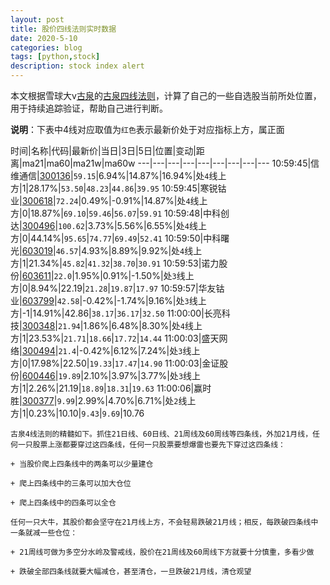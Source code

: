 ```yaml
---
layout: post
title: 股价四线法则实时数据
date: 2020-5-10
categories: blog
tags: [python,stock]
description: stock index alert
---
```



本文根据雪球大v[古泉](https://xueqiu.com/u/7148646888)的[古泉四线法则](https://xueqiu.com/7148646888/130498192)，计算了自己的一些自选股当前所处位置，用于持续追踪验证，帮助自己进行判断。

**说明**：下表中4线对应取值为`红色`表示最新价处于对应指标上方，属正面

时间|名称|代码|最新价|当日|3日|5日|位置|变动|距离|ma21|ma60|ma21w|ma60w
---|---|---|---|---|---|---|---|---
10:59:45|信维通信|[300136](https://xueqiu.com/S/SZ300136)|`59.15`|6.94%|14.87%|16.94%|处`4`线上方|1|28.17%|`53.50`|`48.23`|`44.86`|`39.95`
10:59:45|寒锐钴业|[300618](https://xueqiu.com/S/SZ300618)|`72.24`|0.49%|-0.91%|14.87%|处`4`线上方|0|18.87%|`69.10`|`59.46`|`56.07`|`59.91`
10:59:48|中科创达|[300496](https://xueqiu.com/S/SZ300496)|`100.62`|3.73%|5.56%|6.55%|处`4`线上方|0|44.14%|`95.65`|`74.77`|`69.49`|`52.41`
10:59:50|中科曙光|[603019](https://xueqiu.com/S/SH603019)|`46.57`|4.93%|8.89%|9.92%|处`4`线上方|1|21.34%|`45.82`|`41.32`|`38.70`|`30.91`
10:59:53|诺力股份|[603611](https://xueqiu.com/S/SH603611)|`22.0`|1.95%|0.91%|-1.50%|处`3`线上方|0|8.94%|22.19|`21.28`|`19.87`|`17.97`
10:59:57|华友钴业|[603799](https://xueqiu.com/S/SH603799)|`42.58`|-0.42%|-1.74%|9.16%|处`3`线上方|-1|14.91%|42.86|`38.17`|`36.17`|`32.50`
11:00:00|长亮科技|[300348](https://xueqiu.com/S/SZ300348)|`21.94`|1.86%|6.48%|8.30%|处`4`线上方|1|23.53%|`21.71`|`18.66`|`17.72`|`14.44`
11:00:03|盛天网络|[300494](https://xueqiu.com/S/SZ300494)|`21.4`|-0.42%|6.12%|7.24%|处`3`线上方|0|17.98%|22.50|`19.33`|`17.47`|`14.90`
11:00:03|金证股份|[600446](https://xueqiu.com/S/SH600446)|`19.89`|2.10%|3.97%|3.77%|处`3`线上方|1|2.26%|21.19|`18.89`|`18.31`|`19.63`
11:00:06|赢时胜|[300377](https://xueqiu.com/S/SZ300377)|`9.99`|2.99%|4.70%|6.71%|处`2`线上方|1|0.23%|10.10|`9.43`|`9.69`|10.76

```
古泉4线法则的精髓如下。抓住21日线、60日线、21周线及60周线等四条线，外加21月线，任何一只股票上涨都要穿过这四条线，任何一只股票要想爆雷也要先下穿过这四条线：

+ 当股价爬上四条线中的两条可以少量建仓

+ 爬上四条线中的三条可以加大仓位

+ 爬上四条线中的四条可以全仓

任何一只大牛，其股价都会坚守在21月线上方，不会轻易跌破21月线；相反，每跌破四条线中一条就减一些仓位：

+ 21周线可做为多空分水岭及警戒线，股价在21周线及60周线下方就要十分慎重，多看少做

+ 跌破全部四条线就要大幅减仓，甚至清仓，一旦跌破21月线，清仓观望
```